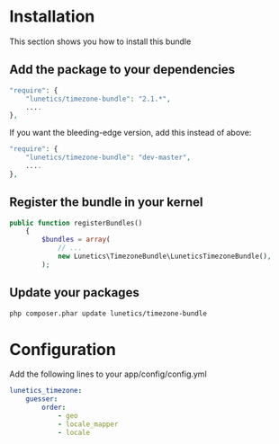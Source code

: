 Installation
============
This section shows you how to install this bundle

Add the package to your dependencies
------------------------------------
``` php
"require": {
    "lunetics/timezone-bundle": "2.1.*",
    ....
},
```

If you want the bleeding-edge version, add this instead of above:
``` php
"require": {
    "lunetics/timezone-bundle": "dev-master",
    ....
},
```


Register the bundle in your kernel
----------------------------------
``` php
public function registerBundles()
    {
        $bundles = array(
            // ...
            new Lunetics\TimezoneBundle\LuneticsTimezoneBundle(),
        );
```

Update your packages
--------------------
``` sh
php composer.phar update lunetics/timezone-bundle
```

Configuration
=============
Add the following lines to your app/config/config.yml

``` yaml
lunetics_timezone:
    guesser:
        order:
            - geo
            - locale_mapper
            - locale
```